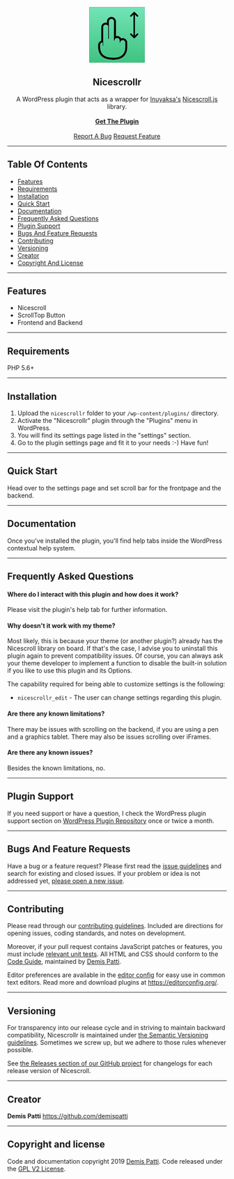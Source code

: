 

<p align="center">
  <a href="https://wordpress.org/plugins/nicescrollr/" target="_blank">
    <img src="/assets/icon-128x128.png" alt="Nicescrollr Logo" width="128" height="128">
  </a>
</p>

<h2 align="center">Nicescrollr</h2>
<p align="center">
  A WordPress plugin that acts as a wrapper for <a href="https://github.com/inuyaksa" target="_blank">Inuyaksa's</a> <a href="https://nicescroll.areaaperta.com/" target="_blank">Nicescroll.js</a> library.
  <br>
  <br>
  <a href="https://downloads.wordpress.org/plugin/nicescrollr.zip"><strong>Get The Plugin</strong></a>
  <br>
  <br>
  <a href="https://github.com/demispatti/nicescrollr/issues/new?template=bug.md">Report A Bug</a>
  <a href="https://github.com/demispatti/nicescrollr/issues/new?template=feature.md&labels=feature">Request Feature</a>
</p>

---
## Table Of Contents
- [Features](#features)
- [Requirements](#requirements)
- [Installation](#installation)
- [Quick Start](#quick-start)
- [Documentation](#documentation)
- [Frequently Asked Questions](#documentation)
- [Plugin Support](#plugin-support)
- [Bugs And Feature Requests](#bugs-and-feature-requests)
- [Contributing](#contributing)
- [Versioning](#versioning)
- [Creator](#creator)
- [Copyright And License](#copyright-and-license)

---
## Features
- Nicescroll
- ScrollTop Button
- Frontend and Backend

---
## Requirements
PHP 5.6+

---
## Installation
1. Upload the `nicescrollr` folder to your `/wp-content/plugins/` directory.
2. Activate the "Nicescrollr" plugin through the "Plugins" menu in WordPress.
3. You will find its settings page listed in the "settings" section.
4. Go to the plugin settings page and fit it to your needs :-) Have fun!

---
## Quick Start
Head over to the settings page and set scroll bar for the frontpage and the backend.

---
## Documentation
Once you've installed the plugin, you'll find help tabs inside the WordPress contextual help system.

---
## Frequently Asked Questions
#### Where do I interact with this plugin and how does it work?
Please visit the plugin's help tab for further information.

#### Why doesn't it work with my theme?
Most likely, this is because your theme (or another plugin?) already has the Nicescroll library on board. If that's the case, I advise you to uninstall this plugin again to prevent compatibility issues. Of course, you can always ask your theme developer to implement a function to disable the built-in solution if you like to use this plugin and its Options.

The capability required for being able to customize settings is the following:

* `nicescrollr_edit` - The user can change settings regarding this plugin.

#### Are there any known limitations?
There may be issues with scrolling on the backend, if you are using a pen and a graphics tablet.
There may also be issues scrolling over iFrames.

#### Are there any known issues?
Besides the known limitations, no.

---
## Plugin Support
If you need support or have a question, I check the WordPress plugin support section on [WordPress Plugin Repository](https://wordpress.org/support/plugin/nicescrollr/) once or twice a month.

---
## Bugs And Feature Requests
Have a bug or a feature request? Please first read the [issue guidelines](https://github.com/demispatti/nicescrollr/blob/master/.github/CONTRIBUTING.md#using-the-issue-tracker) and search for existing and closed issues. If your problem or idea is not addressed yet, [please open a new issue](https://github.com/demispatti/nicescrollr/issues/new).

---
## Contributing
Please read through our [contributing guidelines](https://github.com/demispatti/nicescrollr/blob/master/.github/CONTRIBUTING.md). Included are directions for opening issues, coding standards, and notes on development.

Moreover, if your pull request contains JavaScript patches or features, you must include [relevant unit tests](https://github.com/demispatti/nicescrollr/tree/master/js/tests). All HTML and CSS should conform to the [Code Guide](https://github.com/demispatti/code-guide), maintained by [Demis Patti](https://github.com/demispatti).

Editor preferences are available in the [editor config](https://github.com/demispatti/nicescrollr/blob/master/.editorconfig) for easy use in common text editors. Read more and download plugins at <https://editorconfig.org/>.

---
## Versioning
For transparency into our release cycle and in striving to maintain backward compatibility, Nicescrollr is maintained under [the Semantic Versioning guidelines](https://semver.org/). Sometimes we screw up, but we adhere to those rules whenever possible.

See [the Releases section of our GitHub project](https://github.com/demispatti/nicescrollr/releases) for changelogs for each release version of Nicescroll.

---
## Creator
**Demis Patti**
<https://github.com/demispatti>

---
## Copyright and license
Code and documentation copyright 2019 [Demis Patti](https://github.com/demispatti/nicescrollr/graphs/contributors). Code released under the [GPL V2 License](https://github.com/demispatti/nicescrollr/blob/master/LICENSE).